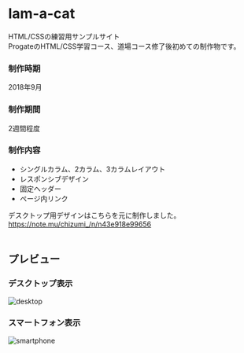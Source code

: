 # Iam-a-cat
HTML/CSSの練習用サンプルサイト<br>
ProgateのHTML/CSS学習コース、道場コース修了後初めての制作物です。
<br>
### 制作時期
2018年9月
<br>
### 制作期間
2週間程度
<br>
### 制作内容
<ul>
  <li>シングルカラム、2カラム、3カラムレイアウト</li>
  <li>レスポンシブデザイン</li>
  <li>固定ヘッダー</li>
  <li>ページ内リンク</li>
</ul>

デスクトップ用デザインはこちらを元に制作しました。
https://note.mu/chizumi_/n/n43e918e99656
<br><br>

## プレビュー
### デスクトップ表示
<img src="https://user-images.githubusercontent.com/43476091/48669035-46048080-eb3e-11e8-98a5-279c1cbac42c.png" alt="desktop">
<br>

### スマートフォン表示
<img src="https://user-images.githubusercontent.com/43476091/48669042-5d436e00-eb3e-11e8-86ec-705e31314474.png" alt="smartphone">

